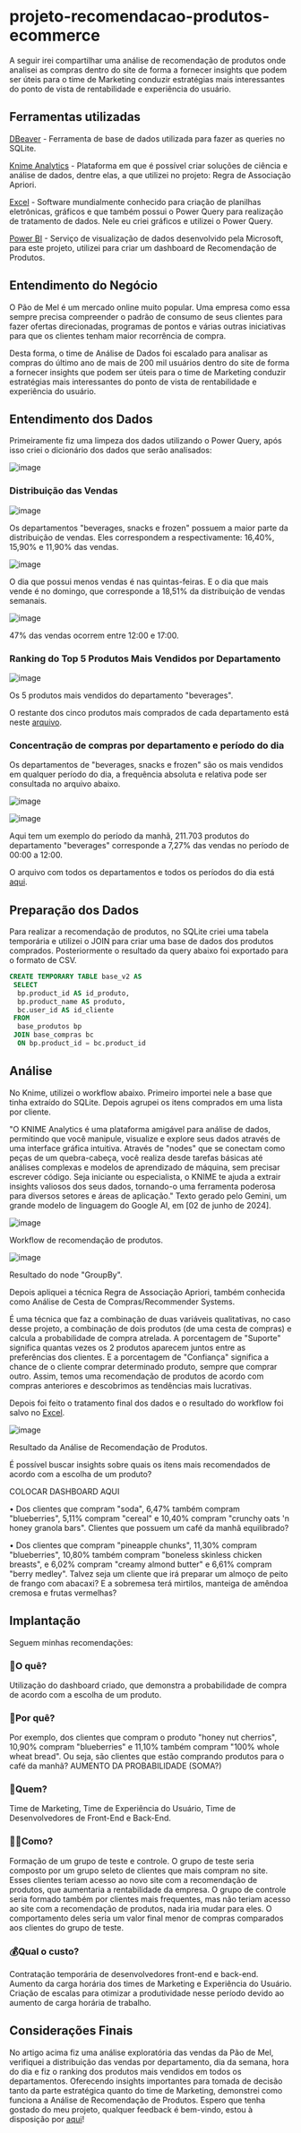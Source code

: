# projeto-recomendacao-produtos-ecommerce
A seguir irei compartilhar uma análise de recomendação de produtos onde analisei as compras dentro do site de forma a fornecer insights que podem ser úteis para o time de Marketing conduzir estratégias mais interessantes do ponto de vista de rentabilidade e experiência do usuário.

## Ferramentas utilizadas
[DBeaver](https://dbeaver.io/download/) - Ferramenta de base de dados utilizada para fazer as queries no SQLite.

[Knime Analytics](https://www.knime.com/) - Plataforma em que é possível criar soluções de ciência e análise de dados, dentre elas, a que utilizei no projeto: Regra de Associação Apriori.

[Excel](https://www.microsoft.com/pt-br/microsoft-365/excel) - Software mundialmente conhecido para criação de planilhas eletrônicas, gráficos e que também possui o Power Query para realização de tratamento de dados. Nele eu criei gráficos e utilizei o Power Query.

[Power BI](https://www.microsoft.com/pt-br/power-platform/products/power-bi) - Serviço de visualização de dados desenvolvido pela Microsoft, para este projeto, utilizei para criar um dashboard de Recomendação de Produtos.


## Entendimento do Negócio
O Pão de Mel é um mercado online muito popular. Uma empresa como essa sempre precisa compreender o padrão de consumo de seus clientes para fazer ofertas direcionadas, programas de pontos e várias outras iniciativas para que os clientes tenham maior recorrência de compra.

Desta forma, o time de Análise de Dados foi escalado para analisar as compras do último ano de mais de 200 mil usuários dentro do site de forma a fornecer insights que podem ser úteis para o time de Marketing conduzir estratégias mais interessantes do ponto de vista de rentabilidade e experiência do usuário.

## Entendimento dos Dados
Primeiramente fiz uma limpeza dos dados utilizando o Power Query, após isso criei o dicionário dos dados que serão analisados:

![image](https://github.com/thainams/recomendacao-ecommerce/assets/97771347/526fc240-f209-426d-90ca-10ef166d4621)

### Distribuição das Vendas
![image](https://github.com/thainams/recomendacao-ecommerce/assets/97771347/c2623760-0d02-4ad1-b56e-3fec5429217e)

Os departamentos "beverages, snacks e frozen" possuem a maior parte da distribuição de vendas. Eles correspondem a respectivamente: 16,40%, 15,90% e 11,90% das vendas.

![image](https://github.com/thainams/recomendacao-ecommerce/assets/97771347/66d550f2-d352-475c-bb26-bd4fe1e4aff1)

O dia que possui menos vendas é nas quintas-feiras. E o dia que mais vende é no domingo, que corresponde a 18,51% da distribuição de vendas semanais.

![image](https://github.com/thainams/recomendacao-ecommerce/assets/97771347/a1fd3887-964c-4dc3-86a9-0d62c632a9ff)

47% das vendas ocorrem entre 12:00 e 17:00.

### Ranking do Top 5 Produtos Mais Vendidos por Departamento

![image](https://github.com/thainams/recomendacao-ecommerce/assets/97771347/cc3d7d9a-7083-4247-8f8e-78242630091f)

Os 5 produtos mais vendidos do departamento "beverages".

O restante dos cinco produtos mais comprados de cada departamento está neste [arquivo](https://drive.google.com/file/d/1jwn5K2oJkcLmxRsfUfO_ZpjDAB-bgQcZ/view).

### Concentração de compras por departamento e período do dia
Os departamentos de "beverages, snacks e frozen" são os mais vendidos em qualquer período do dia, a frequência absoluta e relativa pode ser consultada no arquivo abaixo.

![image](https://github.com/thainams/recomendacao-ecommerce/assets/97771347/90212898-9f43-4d6f-9fcf-637e79c65d7a)

![image](https://github.com/thainams/recomendacao-ecommerce/assets/97771347/1d8eb1b3-6eb8-4604-87e8-71800000b5f0)

Aqui tem um exemplo do período da manhã, 211.703 produtos do departamento "beverages" corresponde a 7,27% das vendas no período de 00:00 a 12:00.

O arquivo com todos os departamentos e todos os períodos do dia está [aqui](https://docs.google.com/spreadsheets/d/12Y6wrikDWXmrxHoB70yUl5SkYytPPGyv/edit#gid=782698183).

## Preparação dos Dados
Para realizar a recomendação de produtos, no SQLite criei uma tabela temporária e utilizei o JOIN para criar uma base de dados dos produtos comprados. Posteriormente o resultado da query abaixo foi exportado para o formato de CSV.

```SQL
CREATE TEMPORARY TABLE base_v2 AS 
 SELECT
  bp.product_id AS id_produto,
  bp.product_name AS produto,
  bc.user_id AS id_cliente
 FROM 
  base_produtos bp
 JOIN base_compras bc 
  ON bp.product_id = bc.product_id
```

## Análise
No Knime, utilizei o workflow abaixo. Primeiro importei nele a base que tinha extraído do SQLite. Depois agrupei os itens comprados em uma lista por cliente.

"O KNIME Analytics é uma plataforma amigável para análise de dados, permitindo que você manipule, visualize e explore seus dados através de uma interface gráfica intuitiva. Através de "nodes" que se conectam como peças de um quebra-cabeça, você realiza desde tarefas básicas até análises complexas e modelos de aprendizado de máquina, sem precisar escrever código. Seja iniciante ou especialista, o KNIME te ajuda a extrair insights valiosos dos seus dados, tornando-o uma ferramenta poderosa para diversos setores e áreas de aplicação." Texto gerado pelo Gemini, um grande modelo de linguagem do Google AI, em [02 de junho de 2024].

![image](https://github.com/thainams/recomendacao-ecommerce/assets/97771347/0722f605-a3a9-4cd8-9ade-ae6f3eb9c6de)

Workflow de recomendação de produtos.

![image](https://github.com/thainams/recomendacao-ecommerce/assets/97771347/4c1a2516-b7a4-4a54-896f-c983964d97d3)

Resultado do node "GroupBy".

Depois apliquei a técnica Regra de Associação Apriori, também conhecida como Análise de Cesta de Compras/Recommender Systems. 

É uma técnica que faz a combinação de duas variáveis qualitativas, no caso desse projeto, a combinação de dois produtos (de uma cesta de compras) e calcula a probabilidade de compra atrelada. A porcentagem de "Suporte" significa quantas vezes os 2 produtos aparecem juntos entre as preferências dos clientes. E a porcentagem de "Confiança" significa a chance de o cliente comprar determinado produto, sempre que comprar outro. Assim, temos uma recomendação de produtos de acordo com compras anteriores e descobrimos as tendências mais lucrativas.

Depois foi feito o tratamento final dos dados e o resultado do workflow foi salvo no [Excel](https://docs.google.com/spreadsheets/d/1boZkF4Rlvn1ATEar-FhoRFxAr3TBxeUK/edit#gid=1236487913).

![image](https://github.com/thainams/recomendacao-ecommerce/assets/97771347/af811958-6be1-4784-8f5d-decf238970c3)

Resultado da Análise de Recomendação de Produtos.

É possível buscar insights sobre quais os itens mais recomendados de acordo com a escolha de um produto?

COLOCAR DASHBOARD AQUI

• Dos clientes que compram "soda", 6,47% também compram "blueberries", 5,11% compram "cereal" e 10,40% compram "crunchy oats 'n honey granola bars".
Clientes que possuem um café da manhã equilibrado?

• Dos clientes que compram "pineapple chunks", 11,30% compram "blueberries", 10,80% também compram "boneless skinless chicken breasts", e 6,02% compram "creamy almond butter" e 6,61% compram "berry medley".
Talvez seja um cliente que irá preparar um almoço de peito de frango com abacaxi? E a sobremesa terá mirtilos, manteiga de amêndoa cremosa e frutas vermelhas?

## Implantação

Seguem minhas recomendações:

### 👀O quê?
Utilização do dashboard criado, que demonstra a probabilidade de compra de acordo com a escolha de um produto.

### 🤔Por quê?
Por exemplo, dos clientes que compram o produto "honey nut cherrios", 10,90% compram "blueberries" e 11,10% também compram "100% whole wheat bread". Ou seja, são clientes que estão comprando produtos para o café da manhã? AUMENTO DA PROBABILIDADE (SOMA?)

### 🤨Quem?
Time de Marketing, Time de Experiência do Usuário, Time de Desenvolvedores de Front-End e Back-End.

### ✍🏾Como?
Formação de um grupo de teste e controle. O grupo de teste seria composto por um grupo seleto de clientes que mais compram no site. Esses clientes teriam acesso ao novo site com a recomendação de produtos, que aumentaria a rentabilidade da empresa. O grupo de controle seria formado também por clientes mais frequentes, mas não teriam acesso ao site com a recomendação de produtos, nada iria mudar para eles. O comportamento deles seria um valor final menor de compras comparados aos clientes do grupo de teste.

### 💰Qual o custo?
Contratação temporária de desenvolvedores front-end e back-end. Aumento da carga horária dos times de Marketing e Experiência do Usuário. Criação de escalas para otimizar a produtividade nesse período devido ao aumento de carga horária de trabalho.

## Considerações Finais
No artigo acima fiz uma análise exploratória das vendas da Pão de Mel, verifiquei a distribuição das vendas por departamento, dia da semana, hora do dia e fiz o ranking dos produtos mais vendidos em todos os departamentos. Oferecendo insights importantes para tomada de decisão tanto da parte estratégica quanto do time de Marketing, demonstrei como funciona a Análise de Recomendação de Produtos.
Espero que tenha gostado do meu projeto, qualquer feedback é bem-vindo, estou à disposição por [aqui](https://www.linkedin.com/in/thainaoliveirams/)!
